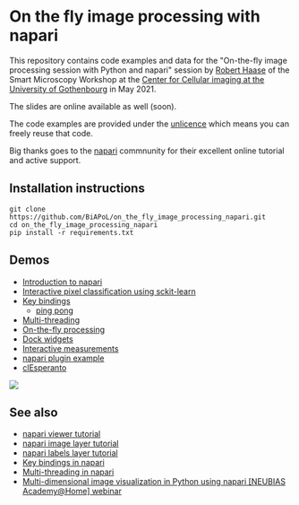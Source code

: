 # On the fly image processing with napari
This repository contains code examples and data for the "On-the-fly image processing session with Python and napari" session by [Robert Haase](https://physics-of-life.tu-dresden.de/bia) of the 
Smart Microscopy Workshop at the [Center for Cellular imaging at the University of Gothenbourg](https://www.gu.se/en/core-facilities/centre-for-cellular-imaging) in May 2021.

The slides are online available as well (soon).

The code examples are provided under the [unlicence](https://unlicense.org) which means you can freely reuse that code.

Big thanks goes to the [napari](https://napari.dev) commnunity for their excellent online tutorial and active support.

## Installation instructions

```
git clone https://github.com/BiAPoL/on_the_fly_image_processing_napari.git
cd on_the_fly_image_processing_napari
pip install -r requirements.txt
```

## Demos
* [Introduction to napari](http://nbviewer.jupyter.org/github/BiAPoL/on_the_fly_image_processing_napari/blob/master/01_napari.ipynb)
* [Interactive pixel classification using sckit-learn](http://nbviewer.jupyter.org/github/BiAPoL/on_the_fly_image_processing_napari/blob/master/02_interactive_pixel_classification_sklearn.ipynb)  
* [Key bindings](https://github.com/BiAPoL/on_the_fly_image_processing_napari/blob/master/03_key_bindings.py)
  * [ping pong](https://github.com/haesleinhuepf/natari/blob/master/napari_ping_pong.py)
* [Multi-threading](https://github.com/BiAPoL/on_the_fly_image_processing_napari/blob/master/04_threading_yield.py)
* [On-the-fly processing](https://github.com/BiAPoL/on_the_fly_image_processing_napari/blob/master/05_on_the_fly_processing.py)
* [Dock widgets](https://github.com/BiAPoL/on_the_fly_image_processing_napari/blob/master/06_dock_widgets.py)
* [Interactive measurements](https://github.com/BiAPoL/on_the_fly_image_processing_napari/blob/master/07_image_quality_display.py)
* [napari plugin example](https://github.com/haesleinhuepf/napari-image-quality-analyzer)
* [clEsperanto]()

![](images/image_quality_napari.gif)

## See also
* [napari viewer tutorial](https://napari.org/tutorials/fundamentals/viewer.html)
* [napari image layer tutorial](https://napari.org/tutorials/fundamentals/image.html)
* [napari labels layer tutorial](https://napari.org/tutorials/fundamentals/labels.html)
* [Key bindings in napari](https://napari.org/guides/stable/connecting_events.html)
* [Multi-threading in napari](https://napari.org/guides/stable/threading.html)
* [Multi-dimensional image visualization in Python using napari [NEUBIAS Academy@Home] webinar](https://www.youtube.com/watch?v=VgvDSq5aCDQ)
